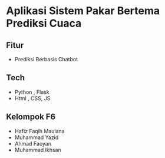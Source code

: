 # Aplikasi Sistem Pakar Bertema Prediksi Cuaca

## Fitur

- Prediksi Berbasis Chatbot

## Tech

- Python , Flask
- Html , CSS, JS

## Kelompok F6

- Hafiz Faqih Maulana
- Muhammad Yazid
- Ahmad Faoyan
- Muhammad Ikhsan

